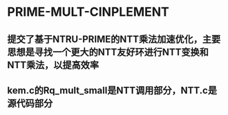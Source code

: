 # PRIME-MULT-CINPLEMENT

## 提交了基于NTRU-PRIME的NTT乘法加速优化，主要思想是寻找一个更大的NTT友好环进行NTT变换和NTT乘法，以提高效率

## kem.c的Rq_mult_small是NTT调用部分，NTT.c是源代码部分
